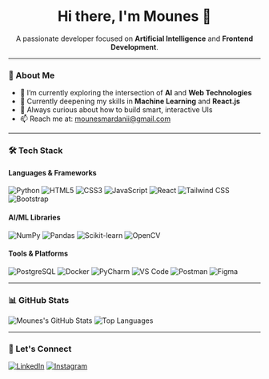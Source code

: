 <h1 align="center">Hi there, I'm Mounes 👋</h1>

<p align="center">
  A passionate developer focused on <b>Artificial Intelligence</b> and <b>Frontend Development</b>.  
</p>

---

### 🚀 About Me

- 🔭 I’m currently exploring the intersection of **AI** and **Web Technologies**
- 🌱 Currently deepening my skills in **Machine Learning** and **React.js**
- 🧠 Always curious about how to build smart, interactive UIs
- 📫 Reach me at: mounesmardanii@gmail.com

---

### 🛠️ Tech Stack

#### Languages & Frameworks  
![Python](https://img.shields.io/badge/-Python-3776AB?style=flat&logo=python&logoColor=white)
![HTML5](https://img.shields.io/badge/-HTML5-E34F26?style=flat&logo=html5&logoColor=white)
![CSS3](https://img.shields.io/badge/-CSS3-1572B6?style=flat&logo=css3&logoColor=white)
![JavaScript](https://img.shields.io/badge/-JavaScript-F7DF1E?style=flat&logo=javascript&logoColor=black)
![React](https://img.shields.io/badge/-React-20232A?style=flat&logo=react)
![Tailwind CSS](https://img.shields.io/badge/-Tailwind-38B2AC?style=flat&logo=tailwind-css)
![Bootstrap](https://img.shields.io/badge/-Bootstrap-7952B3?style=flat&logo=bootstrap&logoColor=white)

#### AI/ML Libraries  
![NumPy](https://img.shields.io/badge/-NumPy-013243?style=flat&logo=numpy)
![Pandas](https://img.shields.io/badge/-Pandas-150458?style=flat&logo=pandas)
![Scikit-learn](https://img.shields.io/badge/-Scikit--learn-F7931E?style=flat&logo=scikit-learn&logoColor=white)
![OpenCV](https://img.shields.io/badge/-OpenCV-5C3EE8?style=flat&logo=opencv&logoColor=white)

#### Tools & Platforms  
![PostgreSQL](https://img.shields.io/badge/-PostgreSQL-336791?style=flat&logo=postgresql&logoColor=white)
![Docker](https://img.shields.io/badge/-Docker-2496ED?style=flat&logo=docker&logoColor=white)
![PyCharm](https://img.shields.io/badge/-PyCharm-000000?style=flat&logo=pycharm&logoColor=white)
![VS Code](https://img.shields.io/badge/-VSCode-007ACC?style=flat&logo=visual-studio-code)
![Postman](https://img.shields.io/badge/-Postman-FF6C37?style=flat&logo=postman&logoColor=white)
![Figma](https://img.shields.io/badge/-Figma-F24E1E?style=flat&logo=figma&logoColor=white)

---

### 📊 GitHub Stats

![Mounes's GitHub Stats](https://github-readme-stats.vercel.app/api?username=mounesmardanii&show_icons=true&theme=tokyonight)
![Top Languages](https://github-readme-stats.vercel.app/api/top-langs/?username=mounesmardanii&layout=compact&theme=tokyonight)

---

### 🔗 Let's Connect

[![LinkedIn](https://img.shields.io/badge/-LinkedIn-0A66C2?style=flat&logo=linkedin&logoColor=white)](https://www.linkedin.com)
[![Instagram](https://img.shields.io/badge/-Instagram-E4405F?style=flat&logo=instagram&logoColor=white)](https://www.instagram.com)

